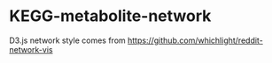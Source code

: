 # KEGG-metabolite-network

D3.js network style comes from https://github.com/whichlight/reddit-network-vis